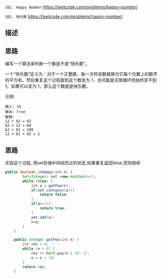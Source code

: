`202. Happy Number`
<https://leetcode.com/problems/happy-number/>

`202. 快乐数`
<https://leetcode.com/problems/happy-number/>

## 描述


## 思路

编写一个算法来判断一个数是不是“快乐数”。

一个“快乐数”定义为：对于一个正整数，每一次将该数替换为它每个位置上的数字的平方和，然后重复这个过程直到这个数变为 1，也可能是无限循环但始终变不到 1。如果可以变为 1，那么这个数就是快乐数。

示例: 
```
输入: 19
输出: true
解释: 
12 + 92 = 82
82 + 22 = 68
62 + 82 = 100
12 + 02 + 02 = 1
```
## 思路

实现这个过程, 用set存储中间经历过的状态,如果重复返回false,否则继续

```java
public boolean isHappy(int n) {
        Set<Integer> set =new HashSet<>();
        while (true) {
            int a = getPow(n);
            if(set.contains(a)){
                return false;
            }
            if(a==1){
                return true;
            }
            set.add(a);
            n=a;
        }
    }

    public Integer getPow(int n) {
        int res = 0;
        while (n > 0) {
            res += Math.pow(n % 10, 2);
            n = n / 10;
        }
        return res;
    }
```
